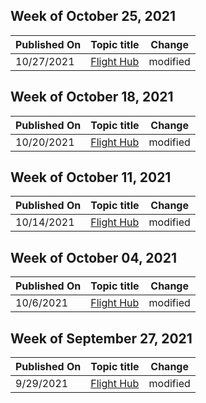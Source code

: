 <!-- This file is generated automatically each week. Changes made to this file will be overwritten.-->



## Week of October 25, 2021


| Published On |Topic title | Change |
|------|------------|--------|
| 10/27/2021 | [Flight Hub](/windows-insider/flight-hub/index) | modified |


## Week of October 18, 2021


| Published On |Topic title | Change |
|------|------------|--------|
| 10/20/2021 | [Flight Hub](/windows-insider/flight-hub/index) | modified |


## Week of October 11, 2021


| Published On |Topic title | Change |
|------|------------|--------|
| 10/14/2021 | [Flight Hub](/windows-insider/flight-hub/index) | modified |


## Week of October 04, 2021


| Published On |Topic title | Change |
|------|------------|--------|
| 10/6/2021 | [Flight Hub](/windows-insider/flight-hub/index) | modified |


## Week of September 27, 2021


| Published On |Topic title | Change |
|------|------------|--------|
| 9/29/2021 | [Flight Hub](/windows-insider/flight-hub/index) | modified |
